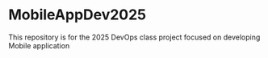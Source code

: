 # MobileAppDev2025
This repository is for the 2025 DevOps class project focused on developing Mobile application
